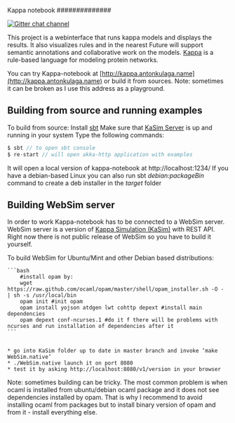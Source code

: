 Kappa notebook
##############

[![Gitter chat channel](https://badges.gitter.im/Join%20Chat.svg)](https://gitter.im/denigma/denigma-libs?utm_source=badge&utm_medium=badge&utm_campaign=pr-badge)

This project is a webinterface that runs kappa models and displays the results.
It also visualizes rules and in the nearest Future will support semantic annotations and collaborative work on the models.
[Kappa](http://dev.executableknowledge.org/) is a rule-based language for modeling protein networks.

You can try Kappa-notebook at [http://kappa.antonkulaga.name](http://kappa.antonkulaga.name) or build it from sources. 
Note: sometimes it can be broken as I use this address as a playground.

Building from source and running examples
-----------------------------------------

To build from source:
Install [sbt](http://www.scala-sbt.org/)
Make sure that [KaSim Server](https://github.com/Kappa-Dev/KaSim) is up and running in your system
Type the following commands:
```scala
$ sbt // to open sbt console
$ re-start // will open akka-http application with examples
```
It will open a local version of kappa-notebook at http://localhost:1234/ 
If you have a debian-based Linux you can also run sbt _debian:packageBin_ command to create a deb installer in the _target_ folder

Building WebSim server
----------------------

In order to work Kappa-notebook has to be connected to a WebSim server. 
WebSim server is a version of [Kappa Simulation (KaSim)](https://github.com/Kappa-Dev/KaSim) with REST API.
Right now there is not public release of WebSim so you have to build it yourself.

To build WebSim for Ubuntu/Mint and other Debian based distributions:

    ```bash
        #install opam by:
        wget https://raw.github.com/ocaml/opam/master/shell/opam_installer.sh -O - | sh -s /usr/local/bin
        opam init #init opam
        opam install yojson atdgen lwt cohttp depext #install main dependencies
        opam depext conf-ncurses.1 #do it f there will be problems with ncurses and run installation of dependencies after it
    ```


    * go into KaSim folder up to date in master branch and invoke ‘make WebSim.native’
    * ./WebSim.native launch it on port 8080
    * test it by asking http://localhost:8080/v1/version in your browser
    
Note: sometimes building can be tricky. The most common problem is when ocaml is installed from ubuntu/debian ocaml package and it does not see dependencies installed by opam.
That is why I recommend to avoid installing ocaml from packages but to install binary version of opam and from it - install everything else.